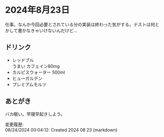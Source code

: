# 2024年8月23日

仕事。なんか今回必要とされている分の実装は終わった気がする。テストは何とかして書かなきゃいけないんだけど…

## ドリンク

- レッドブル  
うまい
カフェイン80mg
- カルピスウォーター 500ml
- ヒューガルデン
- プレミアムモルツ

## あとがき

バカ眠い。早寝早起きしよう。

変更履歴:  
08/24/2024 00:04:12: Created 2024 08 23 (markdown)  
